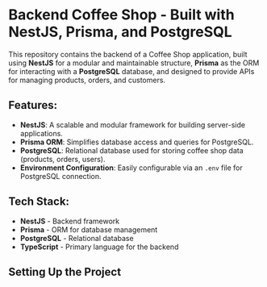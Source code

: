 # Backend Coffee Shop - Built with NestJS, Prisma, and PostgreSQL

This repository contains the backend of a Coffee Shop application, built using **NestJS** for a modular and maintainable structure, **Prisma** as the ORM for interacting with a **PostgreSQL** database, and designed to provide APIs for managing products, orders, and customers.

## Features:
- **NestJS**: A scalable and modular framework for building server-side applications.
- **Prisma ORM**: Simplifies database access and queries for PostgreSQL.
- **PostgreSQL**: Relational database used for storing coffee shop data (products, orders, users).
- **Environment Configuration**: Easily configurable via an `.env` file for PostgreSQL connection.

## Tech Stack:
- **NestJS** - Backend framework
- **Prisma** - ORM for database management
- **PostgreSQL** - Relational database
- **TypeScript** - Primary language for the backend

## Setting Up the Project



